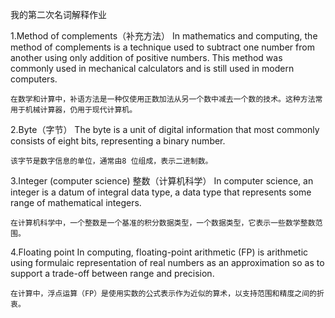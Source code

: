 我的第二次名词解释作业

1.Method of complements（补充方法）
    In mathematics and computing, the method of complements is a technique used to subtract one number from another using only addition of positive numbers. This method was commonly used in mechanical calculators and is still used in modern computers.

    在数学和计算中，补语方法是一种仅使用正数加法从另一个数中减去一个数的技术。这种方法常用于机械计算器，仍用于现代计算机。



2.Byte（字节）
    The byte is a unit of digital information that most commonly consists of eight bits, representing a binary number.

    该字节是数字信息的单位，通常由8 位组成，表示二进制数。



3.Integer (computer science)  整数（计算机科学）
    In computer science, an integer is a datum of integral data type, a data type that represents some range of mathematical integers.

    在计算机科学中，一个整数是一个基准的积分数据类型，一个数据类型，它表示一些数学整数范围。



4.Floating point
    In computing, floating-point arithmetic (FP) is arithmetic using formulaic representation of real numbers as an approximation so as to support a trade-off between range and precision. 

    在计算中，浮点运算（FP）是使用实数的公式表示作为近似的算术，以支持范围和精度之间的折衷。